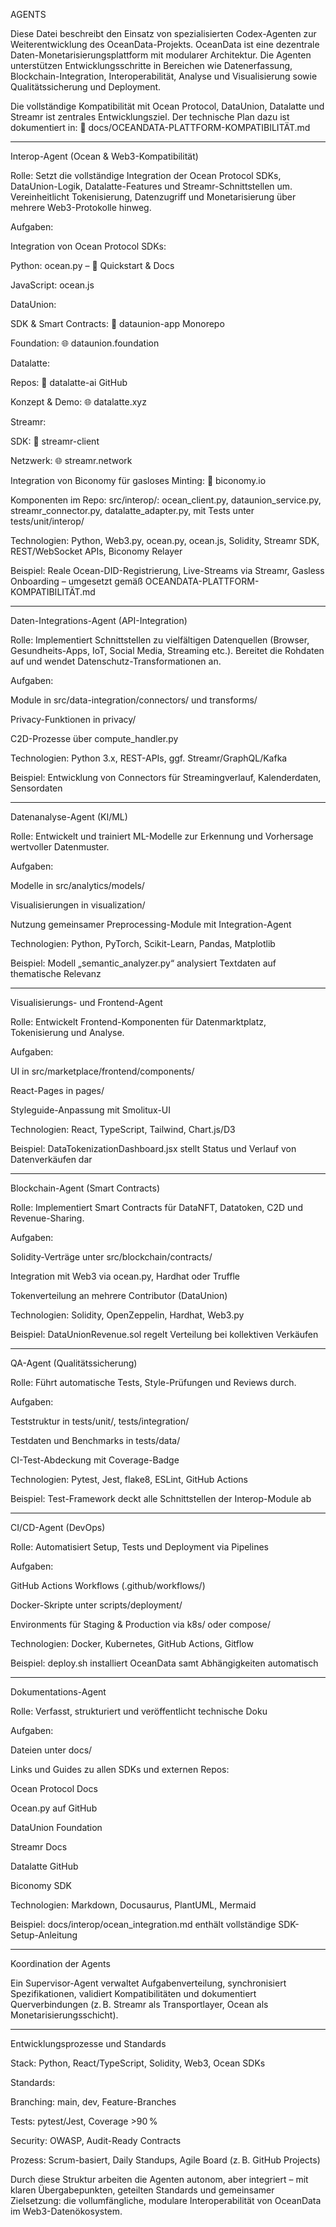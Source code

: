 AGENTS

Diese Datei beschreibt den Einsatz von spezialisierten Codex-Agenten zur Weiterentwicklung des OceanData-Projekts. OceanData ist eine dezentrale Daten-Monetarisierungsplattform mit modularer Architektur. Die Agenten unterstützen Entwicklungsschritte in Bereichen wie Datenerfassung, Blockchain-Integration, Interoperabilität, Analyse und Visualisierung sowie Qualitätssicherung und Deployment.

Die vollständige Kompatibilität mit Ocean Protocol, DataUnion, Datalatte und Streamr ist zentrales Entwicklungsziel. Der technische Plan dazu ist dokumentiert in: 📄 docs/OCEANDATA-PLATTFORM-KOMPATIBILITÄT.md


---

Interop-Agent (Ocean & Web3-Kompatibilität)

Rolle: Setzt die vollständige Integration der Ocean Protocol SDKs, DataUnion-Logik, Datalatte-Features und Streamr-Schnittstellen um. Vereinheitlicht Tokenisierung, Datenzugriff und Monetarisierung über mehrere Web3-Protokolle hinweg.

Aufgaben:

Integration von Ocean Protocol SDKs:

Python: ocean.py – 📘 Quickstart & Docs

JavaScript: ocean.js


DataUnion:

SDK & Smart Contracts: 📁 dataunion-app Monorepo

Foundation: 🌐 dataunion.foundation


Datalatte:

Repos: 📁 datalatte-ai GitHub

Konzept & Demo: 🌐 datalatte.xyz


Streamr:

SDK: 📘 streamr-client

Netzwerk: 🌐 streamr.network


Integration von Biconomy für gasloses Minting: 📘 biconomy.io


Komponenten im Repo: src/interop/: ocean_client.py, dataunion_service.py, streamr_connector.py, datalatte_adapter.py, mit Tests unter tests/unit/interop/

Technologien: Python, Web3.py, ocean.py, ocean.js, Solidity, Streamr SDK, REST/WebSocket APIs, Biconomy Relayer

Beispiel: Reale Ocean-DID-Registrierung, Live-Streams via Streamr, Gasless Onboarding – umgesetzt gemäß OCEANDATA-PLATTFORM-KOMPATIBILITÄT.md


---

Daten-Integrations-Agent (API-Integration)

Rolle: Implementiert Schnittstellen zu vielfältigen Datenquellen (Browser, Gesundheits-Apps, IoT, Social Media, Streaming etc.). Bereitet die Rohdaten auf und wendet Datenschutz-Transformationen an.

Aufgaben:

Module in src/data-integration/connectors/ und transforms/

Privacy-Funktionen in privacy/

C2D-Prozesse über compute_handler.py


Technologien: Python 3.x, REST-APIs, ggf. Streamr/GraphQL/Kafka

Beispiel: Entwicklung von Connectors für Streamingverlauf, Kalenderdaten, Sensordaten


---

Datenanalyse-Agent (KI/ML)

Rolle: Entwickelt und trainiert ML-Modelle zur Erkennung und Vorhersage wertvoller Datenmuster.

Aufgaben:

Modelle in src/analytics/models/

Visualisierungen in visualization/

Nutzung gemeinsamer Preprocessing-Module mit Integration-Agent


Technologien: Python, PyTorch, Scikit-Learn, Pandas, Matplotlib

Beispiel: Modell „semantic_analyzer.py“ analysiert Textdaten auf thematische Relevanz


---

Visualisierungs- und Frontend-Agent

Rolle: Entwickelt Frontend-Komponenten für Datenmarktplatz, Tokenisierung und Analyse.

Aufgaben:

UI in src/marketplace/frontend/components/

React-Pages in pages/

Styleguide-Anpassung mit Smolitux-UI


Technologien: React, TypeScript, Tailwind, Chart.js/D3

Beispiel: DataTokenizationDashboard.jsx stellt Status und Verlauf von Datenverkäufen dar


---

Blockchain-Agent (Smart Contracts)

Rolle: Implementiert Smart Contracts für DataNFT, Datatoken, C2D und Revenue-Sharing.

Aufgaben:

Solidity-Verträge unter src/blockchain/contracts/

Integration mit Web3 via ocean.py, Hardhat oder Truffle

Tokenverteilung an mehrere Contributor (DataUnion)


Technologien: Solidity, OpenZeppelin, Hardhat, Web3.py

Beispiel: DataUnionRevenue.sol regelt Verteilung bei kollektiven Verkäufen


---

QA-Agent (Qualitätssicherung)

Rolle: Führt automatische Tests, Style-Prüfungen und Reviews durch.

Aufgaben:

Teststruktur in tests/unit/, tests/integration/

Testdaten und Benchmarks in tests/data/

CI-Test-Abdeckung mit Coverage-Badge


Technologien: Pytest, Jest, flake8, ESLint, GitHub Actions

Beispiel: Test-Framework deckt alle Schnittstellen der Interop-Module ab


---

CI/CD-Agent (DevOps)

Rolle: Automatisiert Setup, Tests und Deployment via Pipelines

Aufgaben:

GitHub Actions Workflows (.github/workflows/)

Docker-Skripte unter scripts/deployment/

Environments für Staging & Production via k8s/ oder compose/


Technologien: Docker, Kubernetes, GitHub Actions, Gitflow

Beispiel: deploy.sh installiert OceanData samt Abhängigkeiten automatisch


---

Dokumentations-Agent

Rolle: Verfasst, strukturiert und veröffentlicht technische Doku

Aufgaben:

Dateien unter docs/

Links und Guides zu allen SDKs und externen Repos:

Ocean Protocol Docs 

Ocean.py auf GitHub

DataUnion Foundation

Streamr Docs

Datalatte GitHub

Biconomy SDK



Technologien: Markdown, Docusaurus, PlantUML, Mermaid

Beispiel: docs/interop/ocean_integration.md enthält vollständige SDK-Setup-Anleitung


---

Koordination der Agents

Ein Supervisor-Agent verwaltet Aufgabenverteilung, synchronisiert Spezifikationen, validiert Kompatibilitäten und dokumentiert Querverbindungen (z. B. Streamr als Transportlayer, Ocean als Monetarisierungsschicht).


---

Entwicklungsprozesse und Standards

Stack: Python, React/TypeScript, Solidity, Web3, Ocean SDKs

Standards:

Branching: main, dev, Feature-Branches

Tests: pytest/Jest, Coverage >90 %

Security: OWASP, Audit-Ready Contracts

Prozess: Scrum-basiert, Daily Standups, Agile Board (z. B. GitHub Projects)


Durch diese Struktur arbeiten die Agenten autonom, aber integriert – mit klaren Übergabepunkten, geteilten Standards und gemeinsamer Zielsetzung: die vollumfängliche, modulare Interoperabilität von OceanData im Web3-Datenökosystem.

